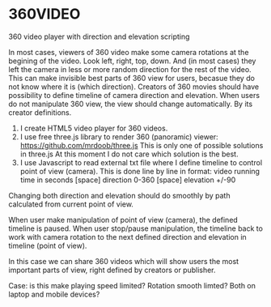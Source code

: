 # 360VIDEO
360 video player with direction and elevation scripting

In  most cases, viewers of 360 video make some camera rotations at the begining of the video. Look left, right, top, down.
And (in most cases) they left the camera in less or more random direction for the rest of the video.
This can make invisible best parts of 360 view for users, becasue they do not know where it is (which direction).
Creators of 360 movies should have possibility to define timeline of camera direction and elevation.
When users do not manipulate 360 view, the view should change automatically. By its creator definitions.

1. I create HTML5 video player for 360 videos.
2. I use free three.js library to render 360 (panoramic) viewer:  https://github.com/mrdoob/three.js 
This is only one of possible solutions in three.js At this moment I do not care which solution is the best.
3. I use Javascript to read external txt file where I define timeline to control point of view (camera). 
This is done line by line in format: video running time in seconds [space] direction 0-360 [space] elevation +/-90

Changing both direction and elevation should do smoothly by path calculated from current point of view.

When user make manipulation of point of view (camera), the defined timeline is paused.
When user stop/pause manipulation, the timeline back to work with camera rotation to the next defined direction and elevation in timeline (point of view).

In this case we can share 360 videos which will show users the most important parts of view, right defined by creators or publisher.

Case: is this make playing speed limited? Rotation smooth limted? Both on laptop and mobile devices?
